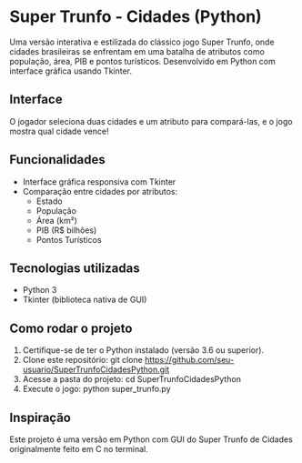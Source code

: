 # Super Trunfo - Cidades (Python)

Uma versão interativa e estilizada do clássico jogo Super Trunfo, onde cidades brasileiras se enfrentam em uma batalha de atributos como população, área, PIB e pontos turísticos. Desenvolvido em Python com interface gráfica usando Tkinter.

## Interface

O jogador seleciona duas cidades e um atributo para compará-las, e o jogo mostra qual cidade vence!

## Funcionalidades

- Interface gráfica responsiva com Tkinter
- Comparação entre cidades por atributos:
  - Estado
  - População
  - Área (km²)
  - PIB (R$ bilhões)
  - Pontos Turísticos

## Tecnologias utilizadas

- Python 3
- Tkinter (biblioteca nativa de GUI)

## Como rodar o projeto

1. Certifique-se de ter o Python instalado (versão 3.6 ou superior).
2. Clone este repositório:
   git clone https://github.com/seu-usuario/SuperTrunfoCidadesPython.git
3. Acesse a pasta do projeto:
cd SuperTrunfoCidadesPython
4. Execute o jogo:
python super_trunfo.py

## Inspiração
Este projeto é uma versão em Python com GUI do Super Trunfo de Cidades originalmente feito em C no terminal.
